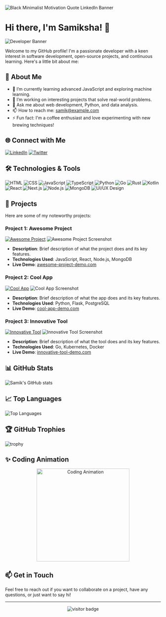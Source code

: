 

![Black Minimalist Motivation Quote LinkedIn Banner](https://github.com/user-attachments/assets/80701d3e-ef1f-44dc-bb9d-c53e0ac8b367)









# Hi there, I'm Samiksha! 👋


![Developer Banner](https://user-images.githubusercontent.com/your-image-link/banner.png)

Welcome to my GitHub profile! I'm a passionate developer with a keen interest in software development, open-source projects, and continuous learning. Here's a little bit about me:

## 🚀 About Me
- 🌱 I’m currently learning advanced JavaScript and exploring machine learning.
- 💼 I’m working on interesting projects that solve real-world problems.
- 💬 Ask me about web development, Python, and data analysis.
- 📫 How to reach me: [samik@example.com](mailto:samik@example.com)
- ⚡ Fun fact: I'm a coffee enthusiast and love experimenting with new brewing techniques!

## 🌐 Connect with Me
[![LinkedIn](https://img.shields.io/badge/-LinkedIn-blue?style=flat&logo=Linkedin&logoColor=white)](https://www.linkedin.com/in/samik1234/)
[![Twitter](https://img.shields.io/twitter/follow/samik1234?style=flat&logo=twitter)](https://twitter.com/samik1234)

## 🛠️ Technologies & Tools
![HTML](https://img.shields.io/badge/-HTML-333?style=flat&logo=html5)
![CSS](https://img.shields.io/badge/-CSS-333?style=flat&logo=css3)
![JavaScript](https://img.shields.io/badge/-JavaScript-333?style=flat&logo=javascript)
![TypeScript](https://img.shields.io/badge/-TypeScript-333?style=flat&logo=typescript)
![Python](https://img.shields.io/badge/-Python-333?style=flat&logo=python)
![Go](https://img.shields.io/badge/-Go-333?style=flat&logo=go)
![Rust](https://img.shields.io/badge/-Rust-333?style=flat&logo=rust)
![Kotlin](https://img.shields.io/badge/-Kotlin-333?style=flat&logo=kotlin)
![React](https://img.shields.io/badge/-React-333?style=flat&logo=react)
![Next.js](https://img.shields.io/badge/-Next.js-333?style=flat&logo=next.js)
![Node.js](https://img.shields.io/badge/-Node.js-333?style=flat&logo=node.js)
![MongoDB](https://img.shields.io/badge/-MongoDB-333?style=flat&logo=mongodb)
![UI/UX Design](https://img.shields.io/badge/-UI/UX-333?style=flat&logo=adobe)

## 📂 Projects
Here are some of my noteworthy projects:

### Project 1: **Awesome Project**
[![Awesome Project](https://img.shields.io/badge/GitHub-Repository-blue?style=flat&logo=github)](https://github.com/samik1234/awesome-project)
![Awesome Project Screenshot](https://user-images.githubusercontent.com/your-image-link/awesome-project.png)
- **Description**: Brief description of what the project does and its key features.
- **Technologies Used**: JavaScript, React, Node.js, MongoDB
- **Live Demo**: [awesome-project-demo.com](https://awesome-project-demo.com)

### Project 2: **Cool App**
[![Cool App](https://img.shields.io/badge/GitHub-Repository-blue?style=flat&logo=github)](https://github.com/samik1234/cool-app)
![Cool App Screenshot](https://user-images.githubusercontent.com/your-image-link/cool-app.png)
- **Description**: Brief description of what the app does and its key features.
- **Technologies Used**: Python, Flask, PostgreSQL
- **Live Demo**: [cool-app-demo.com](https://cool-app-demo.com)

### Project 3: **Innovative Tool**
[![Innovative Tool](https://img.shields.io/badge/GitHub-Repository-blue?style=flat&logo=github)](https://github.com/samik1234/innovative-tool)
![Innovative Tool Screenshot](https://user-images.githubusercontent.com/your-image-link/innovative-tool.png)
- **Description**: Brief description of what the tool does and its key features.
- **Technologies Used**: Go, Kubernetes, Docker
- **Live Demo**: [innovative-tool-demo.com](https://innovative-tool-demo.com)

## 📊 GitHub Stats
![Samik's GitHub stats](https://github-readme-stats.vercel.app/api?username=samik1234&show_icons=true&theme=radical)

## 📈 Top Languages
![Top Languages](https://github-readme-stats.vercel.app/api/top-langs/?username=samik1234&layout=compact&theme=radical)

## 🏆 GitHub Trophies
![trophy](https://github-profile-trophy.vercel.app/?username=samik1234&theme=radical)

## ✨ Coding Animation
<p align="center">
  <img src="https://media.giphy.com/media/qgQUggAC3Pfv687qPC/giphy.gif" width="300" alt="Coding Animation">
</p>

## 📫 Get in Touch
Feel free to reach out if you want to collaborate on a project, have any questions, or just want to say hi!

---

<p align="center">
  <img src="https://visitor-badge.glitch.me/badge?page_id=samik1234.samik1234" alt="visitor badge"/>
</p>
